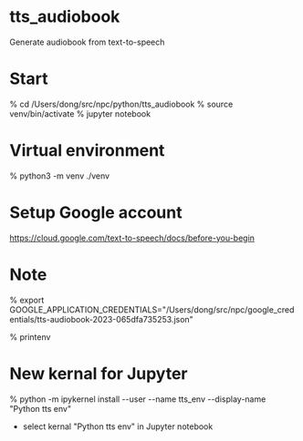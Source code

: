 # tts_audiobook
Generate audiobook from text-to-speech

# Start
% cd /Users/dong/src/npc/python/tts_audiobook
% source venv/bin/activate
% jupyter notebook

# Virtual environment
% python3 -m venv ./venv


# Setup Google account
https://cloud.google.com/text-to-speech/docs/before-you-begin

# Note
% export GOOGLE_APPLICATION_CREDENTIALS="/Users/dong/src/npc/google_credentials/tts-audiobook-2023-065dfa735253.json"

% printenv


# New kernal for Jupyter
% python -m ipykernel install --user --name tts_env --display-name "Python tts env"

* select kernal "Python tts env" in Jupyter notebook
